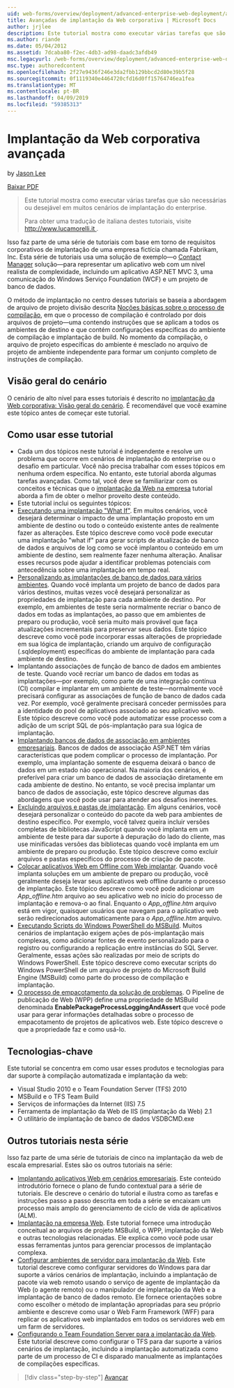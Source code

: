 ```yaml
---
uid: web-forms/overview/deployment/advanced-enterprise-web-deployment/advanced-enterprise-web-deployment
title: Avançadas de implantação da Web corporativa | Microsoft Docs
author: jrjlee
description: Este tutorial mostra como executar várias tarefas que são necessárias ou desejável em muitos cenários de implantação do enterprise. Para um translati italiano...
ms.author: riande
ms.date: 05/04/2012
ms.assetid: 7dcaba80-f2ec-4db3-ad98-daadc3afdb49
msc.legacyurl: /web-forms/overview/deployment/advanced-enterprise-web-deployment/advanced-enterprise-web-deployment
msc.type: authoredcontent
ms.openlocfilehash: 2f27e9436f246e3da2fbb129bbcd2d80e39b5f28
ms.sourcegitcommit: 0f1119340e4464720cfd16d0ff15764746ea1fea
ms.translationtype: MT
ms.contentlocale: pt-BR
ms.lasthandoff: 04/09/2019
ms.locfileid: "59385313"
---
```

# <a name="advanced-enterprise-web-deployment"></a>Implantação da Web corporativa avançada

by [Jason Lee](https://github.com/jrjlee)

[Baixar PDF](https://msdnshared.blob.core.windows.net/media/MSDNBlogsFS/prod.evol.blogs.msdn.com/CommunityServer.Blogs.Components.WeblogFiles/00/00/00/63/56/8130.DeployingWebAppsInEnterpriseScenarios.pdf)

> Este tutorial mostra como executar várias tarefas que são necessárias ou desejável em muitos cenários de implantação do enterprise.
> 
> Para obter uma tradução de italiana destes tutoriais, visite [ http://www.lucamorelli.it ](http://www.lucamorelli.it).


Isso faz parte de uma série de tutoriais com base em torno de requisitos corporativos de implantação de uma empresa fictícia chamada Fabrikam, Inc. Esta série de tutoriais usa uma solução de exemplo&#x2014;o [Contact Manager](../web-deployment-in-the-enterprise/the-contact-manager-solution.md) solução&#x2014;para representar um aplicativo web com um nível realista de complexidade, incluindo um aplicativo ASP.NET MVC 3, uma comunicação do Windows Serviço Foundation (WCF) e um projeto de banco de dados.

O método de implantação no centro desses tutoriais se baseia a abordagem de arquivo de projeto divisão descrita [Noções básicas sobre o processo de compilação](../web-deployment-in-the-enterprise/understanding-the-build-process.md), em que o processo de compilação é controlado por dois arquivos de projeto&#x2014;uma contendo instruções que se aplicam a todos os ambientes de destino e que contém configurações específicas do ambiente de compilação e implantação de build. No momento da compilação, o arquivo de projeto específicas do ambiente é mesclado no arquivo de projeto de ambiente independente para formar um conjunto completo de instruções de compilação.

## <a name="scenario-overview"></a>Visão geral do cenário

O cenário de alto nível para esses tutoriais é descrito no [implantação da Web corporativa: Visão geral do cenário](../deploying-web-applications-in-enterprise-scenarios/enterprise-web-deployment-scenario-overview.md). É recomendável que você examine este tópico antes de começar este tutorial.

## <a name="how-to-use-this-tutorial"></a>Como usar esse tutorial

- Cada um dos tópicos neste tutorial é independente e resolve um problema que ocorre em cenários de implantação do enterprise ou o desafio em particular. Você não precisa trabalhar com esses tópicos em nenhuma ordem específica. No entanto, este tutorial aborda algumas tarefas avançadas. Como tal, você deve se familiarizar com os conceitos e técnicas que o [implantação da Web na empresa](../web-deployment-in-the-enterprise/web-deployment-in-the-enterprise.md) tutorial aborda a fim de obter o melhor proveito deste conteúdo.
- Este tutorial inclui os seguintes tópicos:
- [Executando uma implantação "What If"](performing-a-what-if-deployment.md). Em muitos cenários, você desejará determinar o impacto de uma implantação proposto em um ambiente de destino ou todo o conteúdo existente antes de realmente fazer as alterações. Este tópico descreve como você pode executar uma implantação "what if" para gerar scripts de atualização de banco de dados e arquivos de log como se você implantou o conteúdo em um ambiente de destino, sem realmente fazer nenhuma alteração. Analisar esses recursos pode ajudar a identificar problemas potenciais com antecedência sobre uma implantação em tempo real.
- [Personalizando as implantações de banco de dados para vários ambientes](customizing-database-deployments-for-multiple-environments.md). Quando você implanta um projeto de banco de dados para vários destinos, muitas vezes você desejará personalizar as propriedades de implantação para cada ambiente de destino. Por exemplo, em ambientes de teste seria normalmente recriar o banco de dados em todas as implantações, ao passo que em ambientes de preparo ou produção, você seria muito mais provável que faça atualizações incrementais para preservar seus dados. Este tópico descreve como você pode incorporar essas alterações de propriedade em sua lógica de implantação, criando um arquivo de configuração (.sqldeployment) específicas do ambiente de implantação para cada ambiente de destino.
- Implantando associações de função de banco de dados em ambientes de teste. Quando você recriar um banco de dados em todas as implantações&#x2014;por exemplo, como parte de uma integração contínua (CI) compilar e implantar em um ambiente de teste&#x2014;normalmente você precisará configurar as associações de função de banco de dados cada vez. Por exemplo, você geralmente precisará conceder permissões para a identidade do pool de aplicativos associado ao seu aplicativo web. Este tópico descreve como você pode automatizar esse processo com a adição de um script SQL de pós-implantação para sua lógica de implantação.
- [Implantando bancos de dados de associação em ambientes empresariais](deploying-membership-databases-to-enterprise-environments.md). Bancos de dados de associação ASP.NET têm várias características que podem complicar o processo de implantação. Por exemplo, uma implantação somente de esquema deixará o banco de dados em um estado não operacional. Na maioria dos cenários, é preferível para criar um banco de dados de associação diretamente em cada ambiente de destino. No entanto, se você precisa implantar um banco de dados de associação, este tópico descreve algumas das abordagens que você pode usar para atender aos desafios inerentes.
- [Excluindo arquivos e pastas de implantação](excluding-files-and-folders-from-deployment.md). Em alguns cenários, você desejará personalizar o conteúdo do pacote da web para ambientes de destino específico. Por exemplo, você talvez queira incluir versões completas de bibliotecas JavaScript quando você implanta em um ambiente de teste para dar suporte à depuração do lado do cliente, mas use minificadas versões das bibliotecas quando você implanta em um ambiente de preparo ou produção. Este tópico descreve como excluir arquivos e pastas específicos do processo de criação de pacote.
- [Colocar aplicativos Web em Offline com Web implantar](taking-web-applications-offline-with-web-deploy.md). Quando você implanta soluções em um ambiente de preparo ou produção, você geralmente deseja levar seus aplicativos web offline durante o processo de implantação. Este tópico descreve como você pode adicionar um *App\_offline.htm* arquivo ao seu aplicativo web no início do processo de implantação e remova-o ao final. Enquanto o *App\_offline.htm* arquivo está em vigor, quaisquer usuários que navegam para o aplicativo web serão redirecionados automaticamente para o *App\_offline.htm* arquivo.
- [Executando Scripts do Windows PowerShell do MSBuild](running-windows-powershell-scripts-from-msbuild-project-files.md). Muitos cenários de implantação exigem ações de pós-implantação mais complexas, como adicionar fontes de evento personalizado para o registro ou configurando a replicação entre instâncias do SQL Server. Geralmente, essas ações são realizadas por meio de scripts do Windows PowerShell. Este tópico descreve como executar scripts do Windows PowerShell de um arquivo de projeto do Microsoft Build Engine (MSBuild) como parte do processo de compilação e implantação.
- [O processo de empacotamento da solução de problemas](troubleshooting-the-packaging-process.md). O Pipeline de publicação de Web (WPP) define uma propriedade de MSBuild denominada **EnablePackageProcessLoggingAndAssert** que você pode usar para gerar informações detalhadas sobre o processo de empacotamento de projetos de aplicativos web. Este tópico descreve o que a propriedade faz e como usá-lo.

## <a name="key-technologies"></a>Tecnologias-chave

Este tutorial se concentra em como usar esses produtos e tecnologias para dar suporte à compilação automatizada e implantação da web:

- Visual Studio 2010 e o Team Foundation Server (TFS) 2010
- MSBuild e o TFS Team Build
- Serviços de informações da Internet (IIS) 7.5
- Ferramenta de implantação da Web de IIS (implantação da Web) 2.1
- O utilitário de implantação de banco de dados VSDBCMD.exe

## <a name="other-tutorials-in-this-series"></a>Outros tutoriais nesta série

Isso faz parte de uma série de tutoriais de cinco na implantação da web de escala empresarial. Estes são os outros tutoriais na série:

- [Implantando aplicativos Web em cenários empresariais](../deploying-web-applications-in-enterprise-scenarios/deploying-web-applications-in-enterprise-scenarios.md). Este conteúdo introdutório fornece o plano de fundo contextual para a série de tutoriais. Ele descreve o cenário do tutorial e ilustra como as tarefas e instruções passo a passo descrita em toda a série se encaixam um processo mais amplo do gerenciamento de ciclo de vida de aplicativos (ALM).
- [Implantação na empresa Web](../web-deployment-in-the-enterprise/web-deployment-in-the-enterprise.md). Este tutorial fornece uma introdução conceitual ao arquivos de projeto MSBuild, o WPP, implantação da Web e outras tecnologias relacionadas. Ele explica como você pode usar essas ferramentas juntos para gerenciar processos de implantação complexa.
- [Configurar ambientes de servidor para implantação da Web](../configuring-server-environments-for-web-deployment/configuring-server-environments-for-web-deployment.md). Este tutorial descreve como configurar servidores do Windows para dar suporte a vários cenários de implantação, incluindo a implantação de pacote via web remoto usando o serviço de agente de implantação da Web (o agente remoto) ou o manipulador de implantação da Web e a implantação de banco de dados remoto. Ele fornece orientações sobre como escolher o método de implantação apropriadas para seu próprio ambiente e descreve como usar o Web Farm Framework (WFF) para replicar os aplicativos web implantados em todos os servidores web em um farm de servidores.
- [Configurando o Team Foundation Server para a implantação da Web](../configuring-team-foundation-server-for-web-deployment/configuring-team-foundation-server-for-web-deployment.md). Este tutorial descreve como configurar o TFS para dar suporte a vários cenários de implantação, incluindo a implantação automatizada como parte de um processo de CI e disparado manualmente as implantações de compilações específicas.

> [!div class="step-by-step"]
> [Avançar](performing-a-what-if-deployment.md)
